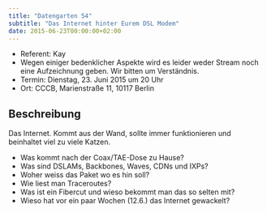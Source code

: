 ```yaml
---
title: "Datengarten 54"
subtitle: "Das Internet hinter Eurem DSL Modem"
date: 2015-06-23T00:00:00+02:00
---
```


-   Referent: Kay
-   Wegen einiger bedenklicher Aspekte wird es leider weder Stream noch
    eine Aufzeichnung geben. Wir bitten um Verständnis.
-   Termin: Dienstag, 23. Juni 2015 um 20 Uhr
-   Ort: CCCB, Marienstraße 11, 10117 Berlin

Beschreibung
------------

Das Internet. Kommt aus der Wand, sollte immer funktionieren und
beinhaltet viel zu viele Katzen.

-   Was kommt nach der Coax/TAE-Dose zu Hause?
-   Was sind DSLAMs, Backbones, Waves, CDNs und IXPs?
-   Woher weiss das Paket wo es hin soll?
-   Wie liest man Traceroutes?
-   Was ist ein Fibercut und wieso bekommt man das so selten mit?
-   Wieso hat vor ein paar Wochen (12.6.) das Internet gewackelt?

